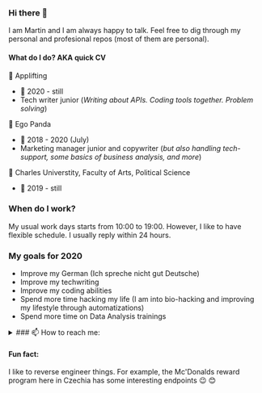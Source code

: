### Hi there 👋
I am Martin and I am always happy to talk. Feel free to dig through my personal and profesional repos (most of them are personal).

#### What do I do? AKA quick CV

:office: Applifting
 - :calendar: 2020 - still
 - Tech writer junior (_Writing about APIs. Coding tools together. Problem solving_)
 
:office: Ego Panda
 - :calendar: 2018 - 2020 (July)
 - Marketing manager junior and copywriter (_but also handling tech-support, some basics of business analysis, and more_)

:school: Charles Universtity, Faculty of Arts, Political Science
- :calendar: 2019 - still

### When do I work?
My usual work days starts from 10:00 to 19:00. However, I like to have flexible schedule. I usually reply within 24 hours.

### My goals for 2020
- Improve my German (Ich spreche nicht gut Deutsche)
- Improve my techwriting
- Improve my coding abilities
- Spend more time hacking my life (I am into bio-hacking and improving my lifestyle through automatizations)
- Spend more time on Data Analysis trainings


<details><summary>### 📫 How to reach me: </summary>
<p>

- Threema RWFERFEY
- Twitter @KapesniP
- Email m.j.kodada@gmail.com

</p>
</details>

#### Fun fact:
I like to reverse engineer things. For example, the Mc'Donalds reward program here in Czechia has some interesting endpoints :wink:
😊
<!--
**ridlees/ridlees** is a ✨ _special_ ✨ repository because its `README.md` (this file) appears on your GitHub profile.

Here are some ideas to get you started:

- 🔭 I’m currently working on ...
- 🌱 I’m currently learning ...
- 👯 I’m looking to collaborate on ...
- 🤔 I’m looking for help with ...
- 💬 Ask me about ...
- 📫 How to reach me: ...
- 😄 Pronouns: ...
- ⚡ Fun fact: ...
-->
